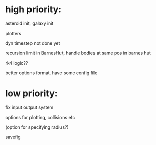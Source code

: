 # high priority:

asteroid init, galaxy init

plotters

dyn timestep not done yet

recursion limit in BarnesHut, handle bodies at same pos in barnes hut

rk4 logic??

better options format. have some config file


# low priority:

fix input output system

options for plotting, collisions etc

(option for specifying radius?)

savefig
